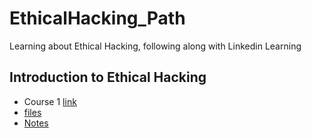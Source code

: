 # EthicalHacking_Path
Learning about Ethical Hacking, following along with Linkedin Learning



## Introduction to Ethical Hacking

- Course 1 [link](https://www.linkedin.com/learning/ethical-hacking-introduction-to-ethical-hacking)
- [files](https://github.com/Coryf65/EthicalHacking_Path/tree/master/1_Intro)
- [Notes](https://github.com/Coryf65/EthicalHacking_Path/blob/master/1_Intro/IntroNotes.md)